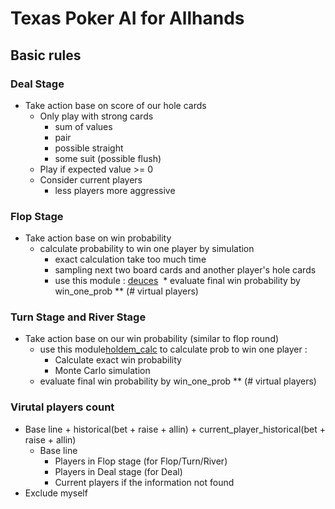 # Texas Poker AI for Allhands

## Basic rules

### Deal Stage

* Take action base on score of our hole cards
  * Only play with strong cards
    * sum of values
    * pair
    * possible straight
    * some suit (possible flush)
  * Play if expected value >= 0
  * Consider current players
    * less players more aggressive 

### Flop Stage

* Take action base on win probability
  * calculate probability to win one player by simulation
    * exact calculation take too much time
    * sampling next two board cards and another player's hole cards
    * use this module : [deuces](https://github.com/worldveil/deuces)
  * evaluate final win probability by win_one_prob ** (# virtual players)

### Turn Stage and River Stage

* Take action base on our win probability (similar to flop round)
  * use this module[holdem_calc](https://github.com/ktseng/holdem_calc) to calculate prob to win one player :
    * Calculate exact win probability
    * Monte Carlo simulation
  * evaluate final win probability by win_one_prob ** (# virtual players)

### Virutal players count

* Base line + historical(bet + raise + allin) + current_player_historical(bet + raise + allin)
  * Base line
    * Players in Flop stage (for Flop/Turn/River)
    * Players in Deal stage (for Deal)
    * Current players if the information not found
* Exclude myself
